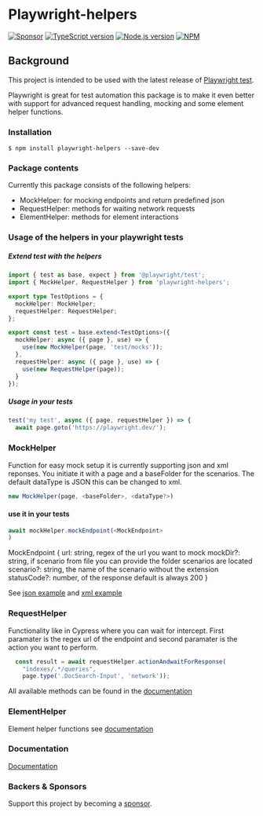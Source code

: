 # Playwright-helpers

[![Sponsor][sponsor-badge]][sponsor]
[![TypeScript version][ts-badge]][typescript-5-0]
[![Node.js version][nodejs-badge]][nodejs]
[![NPM][npm-badge]][npm]

## Background

This project is intended to be used with the latest release of [Playwright test](https://playwright.dev/docs/api/class-test).

Playwright is great for test automation this package is to make it even better with support for advanced request handling, mocking and some
element helper functions.


### Installation
```
$ npm install playwright-helpers --save-dev
```

### Package contents

Currently this package consists of the following helpers:

- MockHelper: for mocking endpoints and return predefined json
- RequestHelper: methods for waiting network requests 
- ElementHelper: methods for element interactions 

### Usage of the helpers in your playwright tests

##### Extend test with the helpers
```ts
import { test as base, expect } from '@playwright/test';
import { MockHelper, RequestHelper } from 'playwright-helpers';

export type TestOptions = {
  mockHelper: MockHelper;
  requestHelper: RequestHelper;
};

export const test = base.extend<TestOptions>({
  mockHelper: async ({ page }, use) => {
    use(new MockHelper(page, 'test/mocks'));
  },
  requestHelper: async ({ page }, use) => {
    use(new RequestHelper(page));
  }
});
```

##### Usage in your tests

```ts
test('my test', async ({ page, requestHelper }) => {
  await page.goto('https://playwright.dev/');
```

### MockHelper
Function for easy mock setup it is currently supporting json and xml reponses. You initiate it with a page and a baseFolder for the scenarios. The default dataType is JSON 
this can be changed to xml. 

```ts
new MockHelper(page, <baseFolder>, <dataType?>)
```


#### use it in your tests

```ts
await mockHelper.mockEndpoint(<MockEndpoint>
)
```

MockEndpoint {
  url: string, regex of the url you want to mock
  mockDir?: string, if scenario from file you can provide the folder scenarios are located 
  scenario?: string, the name of the scenario without the extension
  statusCode?: number, of the response default is always 200
}

See [json example](/test/mock-helper.test.ts) and [xml example](/test/mock-helper-xml.test.ts)

### RequestHelper

Functionality like in Cypress where you can wait for intercept. First paramater is the regex url of the endpoint and second paramater is the action you want to perform.

```ts
  const result = await requestHelper.actionAndwaitForResponse(
    "indexes/.*/queries",
    page.type('.DocSearch-Input', 'network'));
```


All available methods can be found in the [documentation][docsRequestHelper]

### ElementHelper
Element helper functions see [documentation][docsElementHelper]


### Documentation
[Documentation][docs]


### Backers & Sponsors
Support this project by becoming a [sponsor][sponsor].


[ts-badge]: https://img.shields.io/badge/TypeScript-5.0-blue.svg
[nodejs-badge]: https://img.shields.io/badge/Node.js->=%2018.12-blue.svg
[nodejs]: https://nodejs.org/dist/latest-v18.x/docs/api/
[npm-badge]: https://badge.fury.io/js/playwright-helpers.svg
[npm]: https://www.npmjs.com/package/playwright-helpers
[typescript]: https://www.typescriptlang.org/
[typescript-5-0]: https://devblogs.microsoft.com/typescript/announcing-typescript-5-0/
[sponsor-badge]: https://img.shields.io/badge/♥-Sponsor-fc0fb5.svg
[sponsor]: https://www.paypal.com/donate/?hosted_button_id=8BHNM42PKHJ5U
[docs]: https://jvdieten.github.io/playwright-helpers/modules.html
[docsElementHelper]: https://jvdieten.github.io/playwright-helpers/classes/ElementHelper.html
[docsRequestHelper]: https://jvdieten.github.io/playwright-helpers/classes/RequestHelper.html

